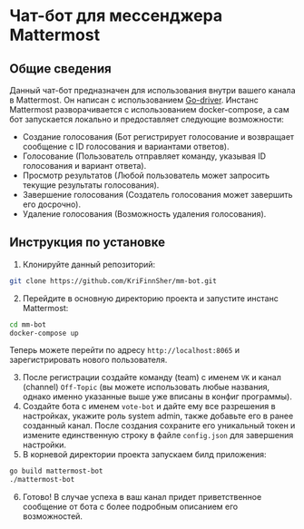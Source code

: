 # Чат-бот для мессенджера Mattermost
## Общие сведения
Данный чат-бот предназначен для использования внутри вашего канала в Mattermost. Он написан с использованием [Go-driver](https://pkg.go.dev/github.com/mattermost/mattermost/server/public/model).
Инстанс Mattermost разворачивается с использованием docker-compose, а сам бот запускается локально и предоставляет следующие возможности:
- Создание голосования (Бот регистрирует голосование и возвращает сообщение с ID голосования и вариантами ответов).
- Голосование (Пользователь отправляет команду, указывая ID голосования и вариант ответа).
- Просмотр результатов (Любой пользователь может запросить текущие результаты голосования).
- Завершение голосования (Создатель голосования может завершить его досрочно).
- Удаление голосования (Возможность удаления голосования).

## Инструкция по установке
1. Клонируйте данный репозиторий:
```bash
git clone https://github.com/KriFinnSher/mm-bot.git
```
2. Перейдите в основную директорию проекта и запустите инстанс Mattermost:
```bash
cd mm-bot
docker-compose up
```
Теперь можете перейти по адресу `http://localhost:8065` и зарегистрировать нового пользователя.

3. После регистрации создайте команду (team) с именем `VK` и канал (channel) `Off-Topic` (вы можете использовать
любые названия, однако именно указанные выше уже вписаны в конфиг программы).
4. Создайте бота с именем `vote-bot` и дайте ему все разрешения в настройках, укажите роль system admin, также
добавьте его в ранее созданный канал. После создания сохраните его уникальный токен и измените единственную
строку в файле `config.json` для завершения настройки.
5. В корневой директории проекта запускаем билд приложения:
```bash
go build mattermost-bot
./mattermost-bot
```
6. Готово! В случае успеха в ваш канал придет приветственное сообщение от бота с более подробным описанием его
возможностей.
